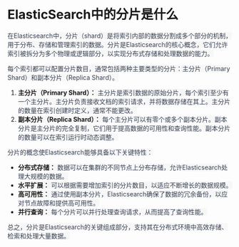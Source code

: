 # ElasticSearch中的分片是什么

<font style="color:rgb(55, 65, 81);background-color:rgb(247, 247, 248);">在Elasticsearch中，分片（shard）是将索引内部的数据分割成多个部分的机制，用于分布、存储和管理索引的数据。分片是Elasticsearch的核心概念，它们允许索引被拆分为多个物理或逻辑部分，以实现分布式存储和处理数据的能力。</font>

<font style="color:rgb(55, 65, 81);background-color:rgb(247, 247, 248);">每个索引都可以配置分片数目，通常包括两种主要类型的分片：主分片（Primary Shard）和副本分片（Replica Shard）。</font>

1. **<font style="background-color:rgb(247, 247, 248);">主分片（Primary Shard）：</font>**<font style="color:rgb(55, 65, 81);background-color:rgb(247, 247, 248);"> 主分片是索引数据的原始分片，每个索引至少有一个主分片。主分片负责接收文档的索引请求，并将数据存储在其上。主分片的数量在索引创建时定义，通常不能更改。</font>
2. **<font style="background-color:rgb(247, 247, 248);">副本分片（Replica Shard）：</font>**<font style="color:rgb(55, 65, 81);background-color:rgb(247, 247, 248);"> 每个主分片可以有零个或多个副本分片。副本分片是主分片的完全复制，它们用于提高数据的可用性和查询性能。副本分片的数量可以在索引运行时动态调整。</font>

<font style="color:rgb(55, 65, 81);background-color:rgb(247, 247, 248);">分片的概念使Elasticsearch能够具备以下关键特性：</font>

+ **<font style="background-color:rgb(247, 247, 248);">分布式存储：</font>**<font style="color:rgb(55, 65, 81);background-color:rgb(247, 247, 248);"> 数据可以在集群的不同节点上分布存储，允许Elasticsearch处理大规模的数据。</font>
+ **<font style="background-color:rgb(247, 247, 248);">水平扩展：</font>**<font style="color:rgb(55, 65, 81);background-color:rgb(247, 247, 248);"> 可以根据需要增加索引的分片数目，以适应不断增长的数据规模。</font>
+ **<font style="background-color:rgb(247, 247, 248);">高可用性：</font>**<font style="color:rgb(55, 65, 81);background-color:rgb(247, 247, 248);"> 通过使用副本分片，Elasticsearch确保了数据的冗余备份，以应对节点故障和提供高可用性。</font>
+ **<font style="background-color:rgb(247, 247, 248);">并行查询：</font>**<font style="color:rgb(55, 65, 81);background-color:rgb(247, 247, 248);"> 每个分片可以并行处理查询请求，从而提高了查询性能。</font>

<font style="color:rgb(55, 65, 81);background-color:rgb(247, 247, 248);">总之，分片是Elasticsearch的关键组成部分，支持其在分布式环境中高效存储、检索和处理大量数据。</font>
